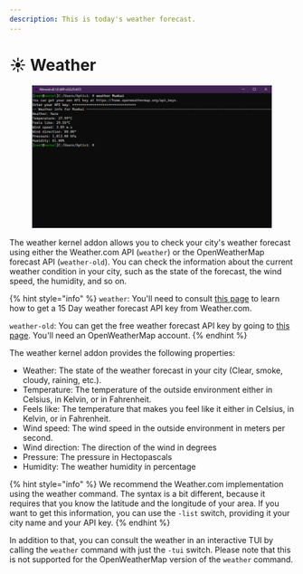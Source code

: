 ```yaml
---
description: This is today's weather forecast.
---
```


# ☀️ Weather

<figure><img src="../../../../.gitbook/assets/041-weather.png" alt=""><figcaption></figcaption></figure>

The weather kernel addon allows you to check your city's weather forecast using either the Weather.com API (`weather`) or the OpenWeatherMap forecast API (`weather-old`). You can check the information about the current weather condition in your city, such as the state of the forecast, the wind speed, the humidity, and so on.

{% hint style="info" %}
`weather`: You'll need to consult [this page](https://www.ibm.com/products/environmental-intelligence-suite) to learn how to get a 15 Day weather forecast API key from Weather.com.

`weather-old`: You can get the free weather forecast API key by going to [this page](https://home.openweathermap.org/api\_keys). You'll need an OpenWeatherMap account.
{% endhint %}

The weather kernel addon provides the following properties:

* Weather: The state of the weather forecast in your city (Clear, smoke, cloudy, raining, etc.).
* Temperature: The temperature of the outside environment either in Celsius, in Kelvin, or in Fahrenheit.
* Feels like: The temperature that makes you feel like it either in Celsius, in Kelvin, or in Fahrenheit.
* Wind speed: The wind speed in the outside environment in meters per second.
* Wind direction: The direction of the wind in degrees
* Pressure: The pressure in Hectopascals
* Humidity: The weather humidity in percentage

{% hint style="info" %}
We recommend the Weather.com implementation using the weather command. The syntax is a bit different, because it requires that you know the latitude and the longitude of your area. If you want to get this information, you can use the `-list` switch, providing it your city name and your API key.
{% endhint %}

In addition to that, you can consult the weather in an interactive TUI by calling the `weather` command with just the `-tui` switch. Please note that this is not supported for the OpenWeatherMap version of the `weather` command.
